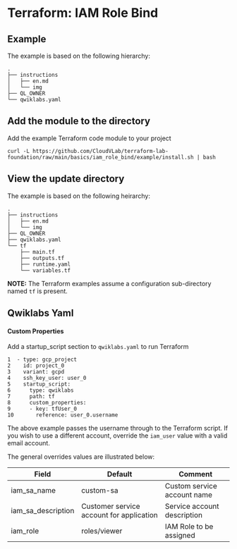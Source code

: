 # Terraform: IAM Role Bind 

## Example

The example is based on the following hierarchy:

```
.
├── instructions
│   ├── en.md
│   └── img
├── QL_OWNER
└── qwiklabs.yaml 
```



## Add the module to the directory

Add the example Terraform code module to your project
```
curl -L https://github.com/CloudVLab/terraform-lab-foundation/raw/main/basics/iam_role_bind/example/install.sh | bash
```


## View the update directory

The example is based on the following heirarchy:
```
.
├── instructions
│   ├── en.md
│   └── img
├── QL_OWNER
├── qwiklabs.yaml
└── tf
    ├── main.tf
    ├── outputs.tf
    ├── runtime.yaml
    └── variables.tf
```

__NOTE:__ The Terraform examples assume a configuration sub-directory 
named `tf` is present.

## Qwiklabs Yaml

#### Custom Properties

Add a startup_script section to `qwiklabs.yaml` to run Terraform

```
1  - type: gcp_project
2    id: project_0
3    variant: gcpd
4    ssh_key_user: user_0
5    startup_script:
6      type: qwiklabs
7      path: tf
8      custom_properties:
9      - key: tfUser_0
10       reference: user_0.username
```

The above example passes the username through to the Terraform script.
If you wish to use a different account, override the `iam_user` value with a valid email account.

The general overrides values are illustrated below:

| Field | Default | Comment |
|-------|---------|---------|
| iam_sa_name | custom-sa | Custom service account name |
| iam_sa_description  | Customer service account for application | Service account description |
| iam_role | roles/viewer | IAM Role to be assigned |

